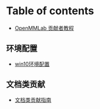 # Table of contents

* [OpenMMLab 贡献者教程](README.md)

## 环境配置 <a href="#00env" id="00env"></a>

* [win10环境配置](00env/win10.md)

## 文档类贡献 <a href="#01doc" id="01doc"></a>

* [文档类贡献指南](01doc/ru-he-gong-xian-wen-dang-lei-de-pr.md)

